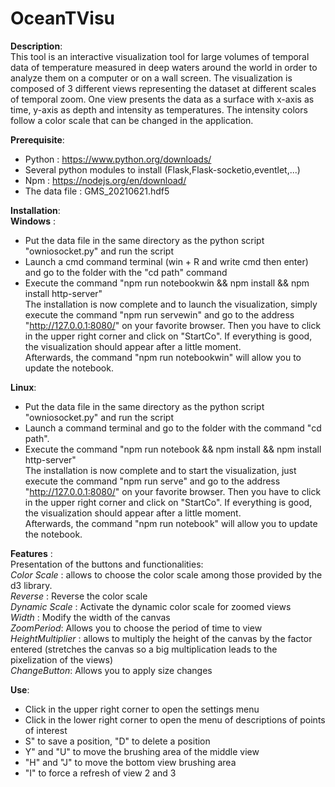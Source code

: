 # OceanTVisu
**Description**:  
This tool is an interactive visualization tool for large volumes of temporal data of temperature measured in deep waters around the world in order to analyze them on a computer or on a wall screen. 
The visualization is composed of 3 different views representing the dataset at different scales of temporal zoom. One view presents the data as a surface with x-axis as time, y-axis as depth and intensity as temperatures. The intensity colors follow a color scale that can be changed in the application.  

**Prerequisite**:  
- Python : https://www.python.org/downloads/
- Several python modules to install (Flask,Flask-socketio,eventlet,...)
- Npm : https://nodejs.org/en/download/
- The data file : GMS_20210621.hdf5

**Installation**:  
**Windows** :  
- Put the data file in the same directory as the python script "owniosocket.py" and run the script  
- Launch a cmd command terminal (win + R and write cmd then enter) and go to the folder with the "cd path" command  
- Execute the command "npm run notebookwin && npm install && npm install http-server"  
The installation is now complete and to launch the visualization, simply execute the command "npm run servewin" and go to the address "http://127.0.0.1:8080/" on your favorite browser. Then you have to click in the upper right corner and click on "StartCo". If everything is good, the visualization should appear after a little moment.  
Afterwards, the command "npm run notebookwin" will allow you to update the notebook.  

**Linux**:  
- Put the data file in the same directory as the python script "owniosocket.py" and run the script  
- Launch a command terminal and go to the folder with the command "cd path".  
- Execute the command "npm run notebook && npm install && npm install http-server"  
The installation is now complete and to start the visualization, just execute the command "npm run serve" and go to the address "http://127.0.0.1:8080/" on your favorite browser. Then you have to click in the upper right corner and click on "StartCo". If everything is good, the visualization should appear after a little moment.  
Afterwards, the command "npm run notebook" will allow you to update the notebook.  

**Features** :  
Presentation of the buttons and functionalities:  
*Color Scale* : allows to choose the color scale among those provided by the d3 library.  
*Reverse* : Reverse the color scale  
*Dynamic Scale* : Activate the dynamic color scale for zoomed views  
*Width* : Modify the width of the canvas  
*ZoomPeriod*: Allows you to choose the period of time to view   
*HeightMultiplier* : allows to multiply the height of the canvas by the factor entered (stretches the canvas so a big multiplication leads to the pixelization of the views)  
*ChangeButton*: Allows you to apply size changes  

**Use**:  
- Click in the upper right corner to open the settings menu  
- Click in the lower right corner to open the menu of descriptions of points of interest  
- S" to save a position, "D" to delete a position  
- Y" and "U" to move the brushing area of the middle view  
- "H" and "J" to move the bottom view brushing area  
- "I" to force a refresh of view 2 and 3  
